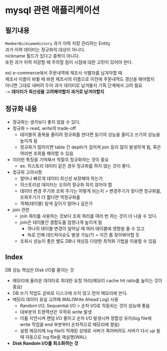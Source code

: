 # mysql 관련 애플리케이션

## 필기내용

`MemberNicknameHistory` 과거 이력 저장 관리하는 Entity  
과거 이력 데이터는 정규화의 대상이 아니다.  
nickname 필드가 있다고 중복이 아니다.  
또한 과거 이력 저장할 때 주의할 점이 시점에 대한 고민이 있어야 한다.  

ex) e-commerce에서 주문내역에 제조사 식별자를 남겨야할 때  
제조사 이름이 바뀔 때 바뀐 제조사의 이름으로 이전에 주문내역도 갱신을 해야할지  
아니면 그대로 내버려 두어 과거 데이터로 남겨둘지 기획 단계에서 고려 필요    
-> **데이터가 최신성을 고려해야할지 과거로 남겨야할지**

## 정규화 내용

- 정규화는 생각보다 좋지 않을 수 있다.
- 정규화 > read, write의 trade-off
  - 테이블의 중복을 줄이려 정규화를 한다면 읽기의 성능을 줄이고 쓰기의 성능을 높이게 됨
  - 정규화가 많아지면 table 간 depth가 깊어져 join 등이 많이 발생하게 됨, 혹은 여러번 조회를 해야할 수 있음
- 이러한 특징을 기억해서 적절히 정규화하는 것이 중요
  - ex. 히스토리 데이터 같은 경우 정규화를 하지 않는 것이 좋다.
- 정규화 고려사항
  - 얼마나 빠르게 데이터 최신성 보장해야 하는가 
  - 히스토리성 데이터는 오히려 정규화 하지 않아야 함
  - 데이터 변경 주기와 조회 주기는 어떻게 되는지 > 변경주기가 잦다면 정규화를, 조회주기가 더 짧다면 역정규화를
  - 객체(테이블) 탐색 깊이가 얼마나 깊은가
- join 관련
  - join 쿼리를 사용하는 것보다 조회 쿼리를 여러 번 하는 것이 더 나을 수 있다.
  - join은 테이블간 결합도를 엄청나게 높이게 됨
    - 하나의 테이블 변경이 일어날 때 여러 테이블에 영향을 줄 수 있고
    - fk로 인해 데드락이슈도 발생 가능(?) > 이건 좀 찾아봐야할 듯
  - 조회시 성능이 좋은 별도 DB나 캐싱등 다양한 최적화 기법을 이용할 수 있음

## Index

DB 성능 핵심은 Disk I/O를 줄이는 것
- 메모리에 올라온 데이터로 최대한 요청 처리(메모리 cache hit ratio를 높이는 것이 중요)
- DB 쓰기 작업도 곧바로 디스크에 쓰지 않고 먼저 메모리에 쓴다.
- 메모리 데이터 유실 고려해 WAL(Write Ahead Log) 사용
  - Random I/O, Sequential I/O > 순차 I/O로 작동되는 것이 성능에 좋음
  - 대부분의 트랜잭션은 무작위 write 발생
  - 이를 지연시켜 랜덤 I/O 줄이고 순차 I/O 발생시켜 정합성 유지(log file에 write 작업을 end 부분부터 순차적으로 메모리에 쌓음)
  - 설령 메모리에 log file이 적재된 상태로 서버가 죽어버려도 서버가 다시 up 될 때 자동으로 log file을 재실행(WAL)
- **Disk Random I/O를 최소화하는 것**


